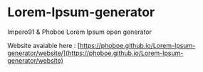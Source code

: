 # Lorem-Ipsum-generator
  Impero91 & Phoboe Lorem Ipsum open generator

Website avaiable here :
  [https://phoboe.github.io/Lorem-Ipsum-generator/website/](https://phoboe.github.io/Lorem-Ipsum-generator/website)
